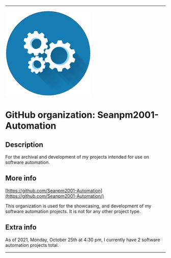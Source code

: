
***

![AUTOMATION1.png failed to load. The file may be missing or corrupt. Check the file path for errors first.](/AdditionalInfo/2/Seanpm2001-Automation/AUTOMATION1.png)

# GitHub organization: Seanpm2001-Automation

## Description

For the archival and development of my projects intended for use on software automation.

## More info

[https://github.com/Seanpm2001-Automation](https://github.com/Seanpm2001-Automation/)

This organization is used for the showcasing, and development of my software automation projects. It is not for any other project type.

## Extra info

As of 2021, Monday, October 25th at 4:30 pm, I currently have 2 software automation projects total.

***
